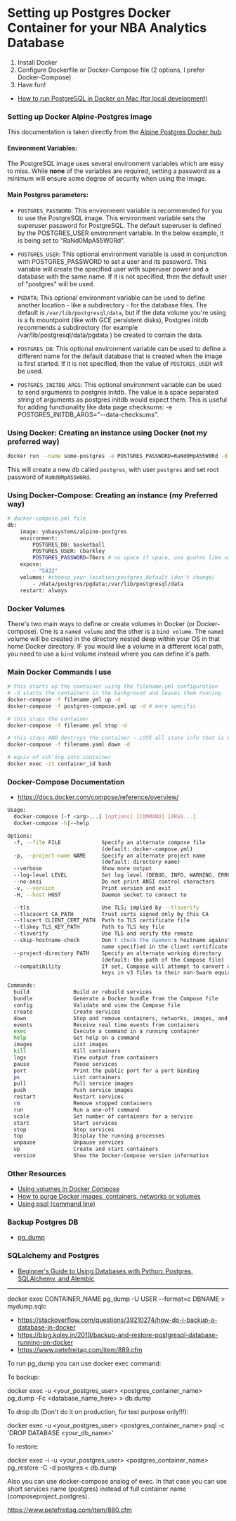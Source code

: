 # Setting up Postgres Docker Container for your NBA Analytics Database

1. Install Docker
2. Configure Dockerfile or Docker-Compose file (2 options, I prefer Docker-Compose)
3. Have fun!

- [How to run PostgreSQL in Docker on Mac (for local development)](https://www.saltycrane.com/blog/2019/01/how-run-postgresql-docker-mac-local-development/)

### Setting up Docker Alpine-Postgres Image

This documentation is taken directly from the [Alpine Postgres Docker hub](https://hub.docker.com/r/yobasystems/alpine-postgres).

#### Environment Variables:

The PostgreSQL image uses several environment variables which are easy to miss. While **none** of the variables are required, setting a password as a minimum will ensure some degree of security when using the image.

#### Main Postgres parameters:

- `POSTGRES_PASSWORD`: This environment variable is recommended for you to use the PostgreSQL image. This environment variable sets the superuser password for PostgreSQL. The default superuser is defined by the POSTGRES_USER environment variable. In the below example, it is being set to "RaNd0MpA55W0Rd".

- `POSTGRES_USER`: This optional environment variable is used in conjunction with POSTGRES_PASSWORD to set a user and its password. This variable will create the specified user with superuser power and a database with the same name. If it is not specified, then the default user of "postgres" will be used.

- `PGDATA`: This optional environment variable can be used to define another location - like a subdirectory - for the database files. The default is `/var/lib/postgresql/data`, but if the data volume you're using is a fs mountpoint (like with GCE persistent disks), Postgres initdb recommends a subdirectory (for example /var/lib/postgresql/data/pgdata ) be created to contain the data.

- `POSTGRES_DB`: This optional environment variable can be used to define a different name for the default database that is created when the image is first started. If it is not specified, then the value of `POSTGRES_USER` will be used.

- `POSTGRES_INITDB_ARGS`: This optional environment variable can be used to send arguments to postgres initdb. The value is a space separated string of arguments as postgres initdb would expect them. This is useful for adding functionality like data page checksums: -e POSTGRES_INITDB_ARGS="--data-checksums".

### Using Docker: Creating an instance using Docker (not my preferred way)

```bash
docker run --name some-postgres -e POSTGRES_PASSWORD=RaNd0MpA55W0Rd -d yobasystems/alpine-postgres
```

This will create a new db called `postgres`, with user `postgres` and set root password of `RaNd0MpA55W0Rd`.

### Using Docker-Compose: Creating an instance (my Preferred way)

```bash
# docker-compose.yml file
db:
    image: yobasystems/alpine-postgres
    environment:
        POSTGRES_DB: basketball
        POSTGRES_USER: cbarkley
        POSTGRES_PASSWORD=76ers # no space if space, use quotes like variables below
    expose:
        - "5432"
    volumes: #choose_your_location:postgres_default (don't change)
        - /data/postgres/pgdata:/var/lib/postgresql/data
    restart: always
```

### Docker Volumes

There's two main ways to define or create volumes in Docker (or Docker-compose). One is a `named volume` and the other is a `bind volume`. The `named` volume will be created in the directory nested deep within your OS in that home Docker directory. IF you would like a volume in a different local path, you need to use a `bind` volume instead where you can define it's path.

### Main Docker Commands I use

```bash
# this starts up the container using the filename.yml configuration
# -d starts the containers in the background and leaves them running.
docker-compose -f filename.yml up -d
docker-compose -f postgres-compose.yml up -d # more specific

# this stops the container
docker-compose -f filename.yml stop -d

# this stops AND destroys the container - LOSE all state info that is not external to the container, e.g. volumes should be
docker-compose -f filename.yaml down -d

# equiv of ssh'ing into container
docker exec -it container_id bash
```

### Docker-Compose Documentation

- https://docs.docker.com/compose/reference/overview/

```bash
Usage:
  docker-compose [-f <arg>...] [options] [COMMAND] [ARGS...]
  docker-compose -h|--help

Options:
  -f, --file FILE             Specify an alternate compose file
                              (default: docker-compose.yml)
  -p, --project-name NAME     Specify an alternate project name
                              (default: directory name)
  --verbose                   Show more output
  --log-level LEVEL           Set log level (DEBUG, INFO, WARNING, ERROR, CRITICAL)
  --no-ansi                   Do not print ANSI control characters
  -v, --version               Print version and exit
  -H, --host HOST             Daemon socket to connect to

  --tls                       Use TLS; implied by --tlsverify
  --tlscacert CA_PATH         Trust certs signed only by this CA
  --tlscert CLIENT_CERT_PATH  Path to TLS certificate file
  --tlskey TLS_KEY_PATH       Path to TLS key file
  --tlsverify                 Use TLS and verify the remote
  --skip-hostname-check       Don't check the daemon's hostname against the
                              name specified in the client certificate
  --project-directory PATH    Specify an alternate working directory
                              (default: the path of the Compose file)
  --compatibility             If set, Compose will attempt to convert deploy
                              keys in v3 files to their non-Swarm equivalent

Commands:
  build              Build or rebuild services
  bundle             Generate a Docker bundle from the Compose file
  config             Validate and view the Compose file
  create             Create services
  down               Stop and remove containers, networks, images, and volumes
  events             Receive real time events from containers
  exec               Execute a command in a running container
  help               Get help on a command
  images             List images
  kill               Kill containers
  logs               View output from containers
  pause              Pause services
  port               Print the public port for a port binding
  ps                 List containers
  pull               Pull service images
  push               Push service images
  restart            Restart services
  rm                 Remove stopped containers
  run                Run a one-off command
  scale              Set number of containers for a service
  start              Start services
  stop               Stop services
  top                Display the running processes
  unpause            Unpause services
  up                 Create and start containers
  version            Show the Docker-Compose version information
```

### Other Resources

- [Using volumes in Docker Compose](https://devopsheaven.com/docker/docker-compose/volumes/2018/01/16/volumes-in-docker-compose.html)
- [How to purge Docker images, containers, networks or volumes](https://devopsheaven.com/docker/volumes/purge/devops/2018/05/25/purge-docker-images-containers-networks-volumes.html)
- [Using psql (command line)](https://devopsheaven.com/tutorial/postgresql)

### Backup Postgres DB

- [pg_dump](https://www.postgresql.org/docs/current/backup-dump.html)

### SQLalchemy and Postgres

- [Beginner's Guide to Using Databases with Python: Postgres, SQLAlchemy, and Alembic](https://www.learndatasci.com/tutorials/using-databases-python-postgres-sqlalchemy-and-alembic/)

---

docker exec CONTAINER_NAME pg_dump -U USER --format=c DBNAME > mydump.sqlc

- https://stackoverflow.com/questions/39210274/how-do-i-backup-a-database-in-docker
- https://blog.koley.in/2019/backup-and-restore-postgresql-database-running-on-docker
- https://www.petefreitag.com/item/889.cfm

To run pg_dump you can use docker exec command:

To backup:

docker exec -u <your_postgres_user> <postgres_container_name> pg_dump -Fc <database_name_here> > db.dump

To drop db (Don't do it on production, for test purpose only!!!):

docker exec -u <your_postgres_user> <postgres_container_name> psql -c 'DROP DATABASE <your_db_name>'

To restore:

docker exec -i -u <your_postgres_user> <postgres_container_name> pg_restore -C -d postgres < db.dump

Also you can use docker-compose analog of exec. In that case you can use short services name (postgres) instead of full container name (composeproject_postgres).

https://www.petefreitag.com/item/880.cfm
